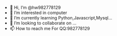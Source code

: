 - 👋 Hi, I’m @hw982778129
- 👀 I’m interested in computer
- 🌱 I’m currently learning Python,Javascript,Mysql...
- 💞️ I’m looking to collaborate on ...
- 📫 How to reach me For QQ:982778129

<!---
hw982778129/hw982778129 is a ✨ special ✨ repository because its `README.md` (this file) appears on your GitHub profile.
You can click the Preview link to take a look at your changes.
--->
